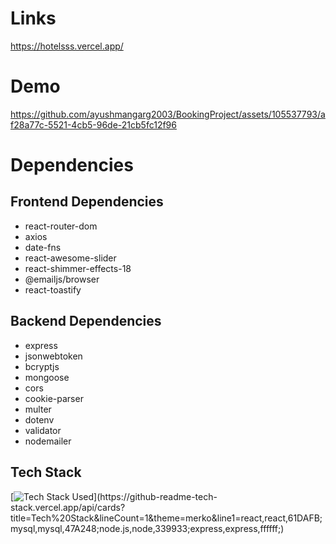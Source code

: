 # Links
https://hotelsss.vercel.app/  

# Demo
https://github.com/ayushmangarg2003/BookingProject/assets/105537793/af28a77c-5521-4cb5-96de-21cb5fc12f96

# Dependencies
## Frontend Dependencies
- react-router-dom
- axios
- date-fns
- react-awesome-slider
- react-shimmer-effects-18
- @emailjs/browser
- react-toastify

## Backend Dependencies
- express
- jsonwebtoken
- bcryptjs
- mongoose
- cors
- cookie-parser
- multer
- dotenv
- validator 
- nodemailer

## Tech Stack
[![Tech Stack Used](https://github-readme-tech-stack.vercel.app/api/cards?title=Tech%20Stack&lineCount=1&theme=merko&line1=react,react,61DAFB;mysql,mysql,47A248;node.js,node,339933;express,express,ffffff;)](https://github-readme-tech-stack.vercel.app/api/cards?title=Tech%20Stack&lineCount=1&theme=merko&line1=react,react,61DAFB;mysql,mysql,47A248;node.js,node,339933;express,express,ffffff;)
